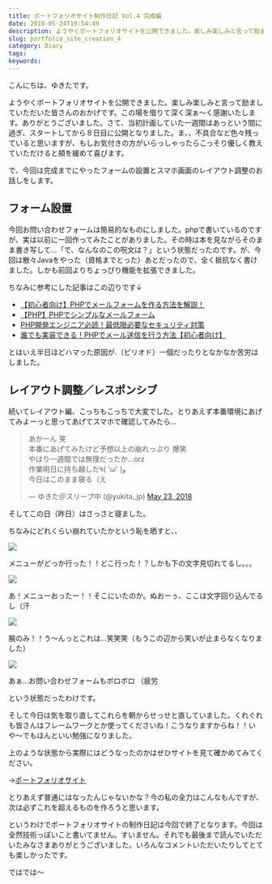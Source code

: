 ```yaml
---
title: ポートフォリオサイト制作日記 Vol.4 完成編
date: 2018-05-24T19:54:49
description: ようやくポートフォリオサイトを公開できました。楽しみ楽しみと言って励ましていただいた皆さんのおかげです
slug: portfolio_site_creation_4
category: Diary
tags: 
keywords: 
---
```


こんにちは、ゆきたです。

ようやくポートフォリオサイトを公開できました。楽しみ楽しみと言って励ましていただいた皆さんのおかげです。この場を借りて深く深ぁ〜く感謝いたします。ありがとうございました。さて、当初計画していた一週間はあっという間に過ぎ、スタートしてから８日目に公開となりました。ま、、不具合など色々残っていると思いますが、もしお気付きの方がいらっしゃったらこっそり優しく教えていただけると頬を緩めて喜びます。

で、今回は完成までにやったフォームの設置とスマホ画面のレイアウト調整のお話しをします。

## フォーム設置

今回お問い合わせフォームは簡易的なものにしました。phpで書いているのですが、実は以前に一回作ってみたことがありました。その時は本を見ながらそのまま書き写して…「で、なんなのこの呪文は？」という状態だったのです。が、今回は散々Javaをやった（資格までとった）あとだったので、全く抵抗なく書けました。しかも前回よりちょっぴり機能を拡張できました。

ちなみに参考にした記事はこの辺りです↓

- [【初心者向け】PHPでメールフォームを作る方法を解説！](https://web-camp.io/magazine/archives/5181)
- [【PHP】PHPでシンプルなメールフォーム](https://www.webdlab.com/labs/form-mail/)
- [PHP開発エンジニア必読！最低限必要なセキュリティ対策](http://www.hp-stylelink.com/news/2013/09/20130913.php)
- [誰でも実装できる！PHPでメール送信を行う方法【初心者向け】](https://techacademy.jp/magazine/11629 "Permanent Link to 誰でも実装できる！PHPでメール送信を行う方法【初心者向け】")

とはいえ半日ほどハマった原因が.（ピリオド）一個だったりとなかなか苦労はしました。

## レイアウト調整／レスポンシブ

続いてレイアウト編、こっちもこっちで大変でした。とりあえず本番環境にあげてみよーっと思ってあげてスマホで確認してみたら…

<blockquote class="twitter-tweet"><p lang="ja" dir="ltr">あかーん 笑<br>本番にあげてみたけど予想以上の崩れっぷり 爆笑<br>やはり一週間では無理だったか…orz<br>作業明日に持ち越しだ٩( &#39;ω&#39; )و<br>今日はこのまま寝る（え</p>&mdash; ゆきた＠スリープ中 (@yukita_jp) <a href="https://twitter.com/yukita_jp/status/999283401772318721?ref_src=twsrc%5Etfw">May 23, 2018</a></blockquote>

そしてこの日（昨日）はさっさと寝ました。

ちなみにどれくらい崩れていたかという恥を晒すと、、

![](https://creatase.info/wp-content/uploads/2018/05/写真-2018-05-24-8-26-59-169x300.png)

メニューがどっか行った！！どこ行った！？しかも下の文字見切れてるし。。。

![](https://creatase.info/wp-content/uploads/2018/05/写真-2018-05-24-8-27-14-169x300.png)

あ！メニューおったー！！そこにいたのか。ぬおーぅ、ここは文字回り込んでるし（汗

![](https://creatase.info/wp-content/uploads/2018/05/写真-2018-05-24-8-27-32-169x300.png)

腕のみ！！う〜んっとこれは…笑笑笑（もうこの辺から笑いが止まらなくなりました）

![](https://creatase.info/wp-content/uploads/2018/05/写真-2018-05-24-8-27-51-169x300.png)

あぁ…お問い合わせフォームもボロボロ （疲労

という状態だったわけです。

そして今日は気を取り直してこれらを朝からせっせと直していました。くれぐれも皆さんはフレームワークとか使ってくださいね！こうなりますからね！！いや〜でもほんといい勉強になりました。

上のような状態から実際にはどうなったのかはぜひサイトを見て確かめてみてください。

→[ポートフォリオサイト](https://portfolio.creatase.info/)

とりあえず普通にはなったんじゃないかな？今の私の全力はこんなもんですが、次は必ずこれを超えるものを作ろうと思います。

というわけでポートフォリオサイトの制作日記は今回で終了となります。今回は全然技術っぽいこと書いてません。すいません。それでも最後まで読んでいただいたみなさまありがとうございました。いろんなコメントいただいたりしてとても楽しかったです。

ではでは〜

